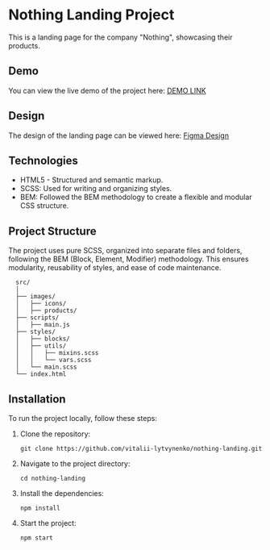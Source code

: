 # Nothing Landing Project
This is a landing page for the company "Nothing", showcasing their products.

## Demo
You can view the live demo of the project here: [DEMO LINK](https://vitalii-lytvynenko.github.io/nothing-landing/)
## Design
The design of the landing page can be viewed here: [Figma Design](https://www.figma.com/file/DtkQmQ797hk0nI4KfMi2Uq/BOSE-New-Version?type=design&node-id=6802-139&t=L7eKz5YKLN0m5WxR-0/)
## Technologies
  - HTML5 - Structured and semantic markup.
  - SCSS: Used for writing and organizing styles.
  - BEM: Followed the BEM methodology to create a flexible and modular CSS structure.
## Project Structure
The project uses pure SCSS, organized into separate files and folders, following the BEM (Block, Element, Modifier) methodology. This ensures modularity, reusability of styles, and ease of code maintenance.
```
  src/
  │
  ├── images/
  │   ├── icons/
  │   ├── products/
  ├── scripts/
  │   ├── main.js
  ├── styles/
  │   ├── blocks/
  │   ├── utils/
  │   │   ├── mixins.scss
  │   │   └── vars.scss
  │   └── main.scss
  └── index.html
```
## Installation
To run the project locally, follow these steps:

1. Clone the repository:
   ```
   git clone https://github.com/vitalii-lytvynenko/nothing-landing.git
   ```
2. Navigate to the project directory:
   ```
   cd nothing-landing
   ```
3. Install the dependencies:
   ```
   npm install
   ```
4. Start the project:
   ```
   npm start
   ```




